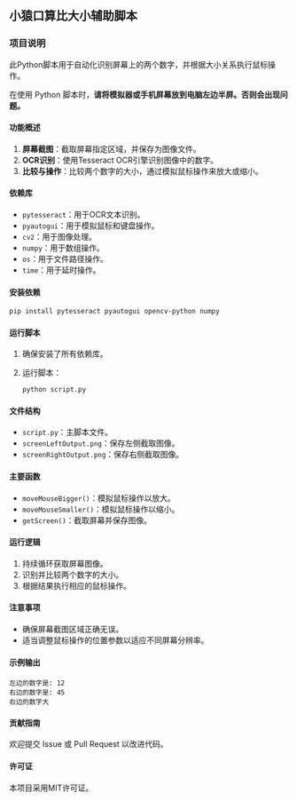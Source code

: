 ## 小猿口算比大小辅助脚本

### 项目说明

此Python脚本用于自动化识别屏幕上的两个数字，并根据大小关系执行鼠标操作。

在使用 Python 脚本时，**请将模拟器或手机屏幕放到电脑左边半屏。否则会出现问题。**

#### 功能概述

1. **屏幕截图**：截取屏幕指定区域，并保存为图像文件。
2. **OCR识别**：使用Tesseract OCR引擎识别图像中的数字。
3. **比较与操作**：比较两个数字的大小，通过模拟鼠标操作来放大或缩小。

#### 依赖库

- `pytesseract`：用于OCR文本识别。
- `pyautogui`：用于模拟鼠标和键盘操作。
- `cv2`：用于图像处理。
- `numpy`：用于数组操作。
- `os`：用于文件路径操作。
- `time`：用于延时操作。

#### 安装依赖

```bash
pip install pytesseract pyautogui opencv-python numpy
```

#### 运行脚本

1. 确保安装了所有依赖库。

2. 运行脚本：

   ```bash
   python script.py
   ```

#### 文件结构

- `script.py`：主脚本文件。
- `screenLeftOutput.png`：保存左侧截取图像。
- `screenRightOutput.png`：保存右侧截取图像。

#### 主要函数

- `moveMouseBigger()`：模拟鼠标操作以放大。
- `moveMouseSmaller()`：模拟鼠标操作以缩小。
- `getScreen()`：截取屏幕并保存图像。

#### 运行逻辑

1. 持续循环获取屏幕图像。
2. 识别并比较两个数字的大小。
3. 根据结果执行相应的鼠标操作。

#### 注意事项

- 确保屏幕截图区域正确无误。
- 适当调整鼠标操作的位置参数以适应不同屏幕分辨率。

#### 示例输出

```
左边的数字是: 12
右边的数字是: 45
右边的数字大
```

#### 贡献指南

欢迎提交 Issue 或 Pull Request 以改进代码。

#### 许可证

本项目采用MIT许可证。
